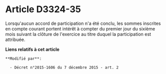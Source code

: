 # Article D3324-35

Lorsqu'aucun accord de participation n'a été conclu, les sommes inscrites en compte courant portent intérêt à compter du
premier jour du sixième mois suivant la clôture de l'exercice au titre duquel la participation est attribuée.

**Liens relatifs à cet article**

	**Modifié par**:

	  - Décret n°2015-1606 du 7 décembre 2015 - art. 2
